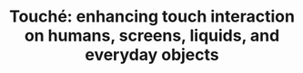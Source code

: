 ---
title: "Touché: enhancing touch interaction on humans, screens, liquids, and everyday objects"
layout: default
year: 2012
authors: [ Munehiko Sato, Ivan Poupyrev, Chris Harrison ]
tags: [ UbiComp, Prototype ]
citation: "Munehiko Sato, Ivan Poupyrev, and Chris Harrison. 2012. Touché: enhancing touch interaction on humans, screens, liquids, and everyday objects. In Proceedings of the SIGCHI Conference on Human Factors in Computing Systems (CHI '12). Association for Computing Machinery, New York, NY, USA, 483–492. https://doi.org/10.1145/2207676.2207743"
type: Conference Paper
---